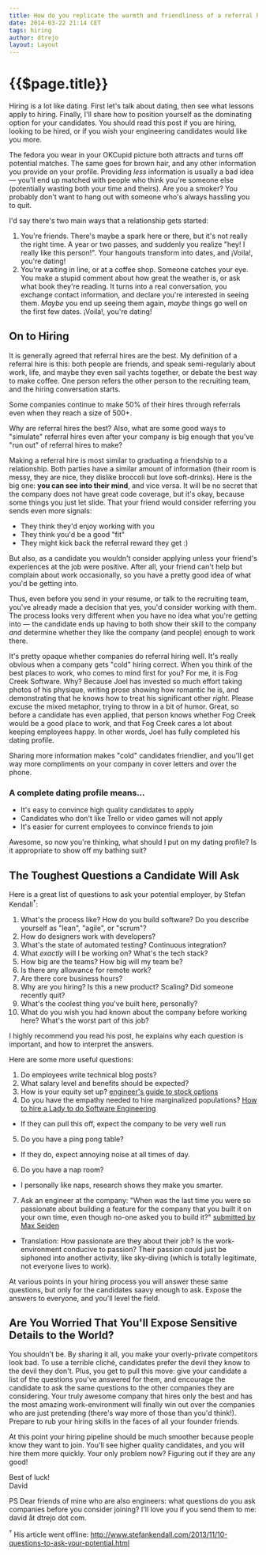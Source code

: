 ```yaml
---
title: How do you replicate the warmth and friendliness of a referral hire, even with a stranger engineer? By treating hiring like dating.
date: 2014-03-22 21:14 CET
tags: hiring
author: dtrejo
layout: Layout
---
```

# {{$page.title}}

Hiring is a lot like dating. First let's talk about dating, then see what
lessons apply to hiring. Finally, I'll share how to position yourself as the
dominating option for your candidates. You should read this post if you are
hiring, looking to be hired, or if you wish your engineering candidates would like
you more.

The fedora you wear in your OKCupid picture both attracts and turns off
potential matches. The same goes for brown hair, and any other information you
provide on your profile. Providing *less* information is usually a bad idea —
you'll end up matched with people who think you're someone else (potentially
wasting both your time and theirs). Are you a smoker? You probably don't want
to hang out with someone who's always hassling you to quit.

I'd say there's two main ways that a relationship gets started:

1. You're friends. There's maybe a spark here or there, but it's not really the
  right time. A year or two passes, and suddenly you realize "hey! I really like
  this person!". Your hangouts transform into dates, and ¡Voila!, you're dating!
2. You're waiting in line, or at a coffee shop. Someone catches your eye. You
  make a stupid comment about how great the weather is, or ask what book they're
  reading. It turns into a real conversation, you exchange contact information,
  and declare you're interested in seeing them. *Maybe* you end up seeing them
  again, *maybe* things go well on the first few dates. ¡Voila!, you're dating!

## On to Hiring

It is generally agreed that referral hires are the best. My definition of a
referral hire is this: both people are friends, and speak semi-regularly about
work, life, and maybe they even sail yachts together, or debate the best way to
make coffee. One person refers the other person to the recruiting team, and the
hiring conversation starts.

Some companies continue to make 50% of their hires through referrals even when
they reach a size of 500+.

Why are referral hires the best? Also, what are some good ways to "simulate"
referral hires even after your company is big enough that you've "run out" of
referral hires to make?

Making a referral hire is most similar to graduating a friendship to a
relationship. Both parties have a similar amount of information (their room is
messy, they are nice, they dislike broccoli but love soft-drinks). Here is the
big one: **you can see into their mind**, and vice versa. It will be no secret
that the company does not have great code coverage, but it's okay, because some
things you just let slide. That your friend would consider referring you sends
even more signals:

- They think they'd enjoy working with you
- They think you'd be a good "fit"
- They might kick back the referral reward they get :)

But also, as a candidate you wouldn't consider applying unless your friend's
experiences at the job were positive. After all, your friend can't help but
complain about work occasionally, so you have a pretty good idea of what you'd
be getting into.

Thus, even before you send in your resume, or talk to the recruiting team,
you've already made a decision that yes, you'd consider working with them. The
process looks very different when you have no idea what you're getting into —
the candidate ends up having to both show their skill to the company *and*
determine whether they like the company (and people) enough to work there.

It's pretty opaque whether companies do referral hiring well. It's really
obvious when a company gets "cold" hiring correct. When you think of the best
places to work, who comes to mind first for you? For me, it is Fog Creek
Software. Why? Because Joel has invested so much effort taking photos of his
physique, writing prose showing how romantic he is, and demonstrating that he
knows how to treat his significant other *right*. Please excuse the mixed
metaphor, trying to throw in a bit of humor. Great, so before a candidate
has even applied, that person knows whether Fog Creek would be a good place to
work, and that Fog Creek cares a lot about keeping employees happy. In other
words, Joel has fully completed his dating profile.

Sharing more information makes "cold" candidates friendlier, and you'll get way
more compliments on your company in cover letters and over the phone.

### A complete dating profile means...

- It's easy to convince high quality candidates to apply
- Candidates who don't like Trello or video games will not apply
- It's easier for current employees to convince friends to join

Awesome, so now you're thinking, what should I put on my dating profile? Is it
appropriate to show off my bathing suit?

## The Toughest Questions a Candidate Will Ask

Here is a great list of questions to ask your potential employer, by Stefan
Kendall<sup>†</sup>:

1. What's the process like? How do you build software? Do you describe yourself
  as "lean", "agile", or "scrum"?
2. How do designers work with developers?
3. What's the state of automated testing? Continuous integration?
4. What *exactly* will I be working on? What's the tech stack?
5. How big are the teams? How big will my team be?
6. Is there any allowance for remote work?
7. Are there core business hours?
8. Why are you hiring? Is this a new product? Scaling? Did someone recently
  quit?
9. What's the coolest thing you've built here, personally?
10. What do you wish you had known about the company before working here?
  What's the worst part of this job?

I highly recommend you read his post, he explains why each question is
important, and how to interpret the answers.

Here are some more useful questions:

1. Do employees write technical blog posts?
2. What salary level and benefits should be expected?
3. How is your equity set up? [engineer's guide to stock options][stockoptions]
4. Do you have the empathy needed to hire marginalized populations?
  [How to hire a Lady to do Software Engineering][hirelady]
  - If they can pull this off, expect the company to be very well run
5. Do you have a ping pong table?
  - If they do, expect annoying noise at all times of day.
6. Do you have a nap room?
  - I personally like naps, research shows they make you smarter.
7. Ask an engineer at the company: "When was the last time you were so passionate
about building a feature for the company that you built it on your own time,
even though no-one asked you to build it?" [submitted by Max Seiden][max]
  - Translation: How passionate are they about their job? Is the work-environment
  conducive to passion? Their passion could just be siphoned into another
  activity, like sky-diving (which is totally legitimate, not everyone lives to
  work).

At various points in your hiring process you will answer these same questions,
but only for the candidates saavy enough to ask. Expose the answers to everyone,
and you'll level the field.

## Are You Worried That You'll Expose Sensitive Details to the World?

You shouldn't be. By sharing it all, you make your overly-private competitors
look bad. To use a terrible cliché, candidates prefer the devil they know to the
devil they don't. Plus, you get to pull this move: give your candidate a list of
the questions you've answered for them, and encourage the candidate to ask the
same questions to the other companies they are considering. Your truly awesome
company that hires only the best and has the most amazing work-environment will
finally win out over the companies who are just pretending (there's way more of
those than you'd think!). Prepare to rub your hiring skills in the faces of all
your founder friends.

At this point your hiring pipeline should be much smoother because people know
they want to join. You'll see higher quality candidates, and you will hire
them more quickly. Your only problem now? Figuring out if they are any good!

Best of luck!<br>
David

PS Dear friends of mine who are also engineers: what questions do you ask companies
before you consider joining? I'll love you if you send them to me: david åt
dtrejo dot com.

<sup>†</sup> His article went offline: http://www.stefankendall.com/2013/11/10-questions-to-ask-your-potential.html

[stockoptions]:http://blog.alexmaccaw.com/an-engineers-guide-to-stock-options
[hirelady]:http://lizthedeveloper.com/how-to-hire-a-lady-to-do-software-engineering
[max]:https://twitter.com/norandnand
[github]:http://github.com/dtrejo
[twitter]:http://twitter.com/ddtrejo
